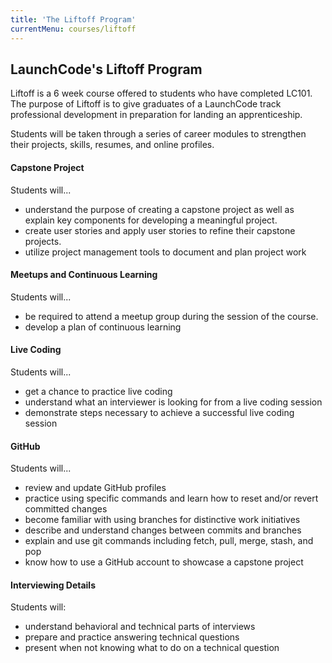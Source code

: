 ```yaml
---
title: 'The Liftoff Program'
currentMenu: courses/liftoff
---
```


## LaunchCode's Liftoff Program

Liftoff is a 6 week course offered to students who have completed LC101.  The purpose of Liftoff is to give graduates of a LaunchCode track professional development in preparation for landing an apprenticeship.

Students will be taken through a series of career modules to strengthen their projects, skills, resumes, and online profiles.

#### Capstone Project

Students will...
- understand the purpose of creating a capstone project as well as explain key components for developing a meaningful project.
- create user stories and apply user stories to refine their capstone projects.
- utilize project management tools to document and plan project work

#### Meetups and Continuous Learning

Students will...
- be required to attend a meetup group during the session of the course.
- develop a plan of continuous learning

#### Live Coding

Students will...
- get a chance to practice live coding
- understand what an interviewer is looking for from a live coding session
- demonstrate steps necessary to achieve a successful live coding session

#### GitHub

Students will...
- review and update GitHub profiles
- practice using specific commands and learn how to reset and/or revert committed changes
- become familiar with using branches for distinctive work initiatives
- describe and understand changes between commits and branches
- explain and use git commands including fetch, pull, merge, stash, and pop
- know how to use a GitHub account to showcase a capstone project

#### Interviewing Details

Students will:
- understand behavioral and technical parts of interviews
- prepare and practice answering technical questions 
- present when not knowing what to do on a technical question